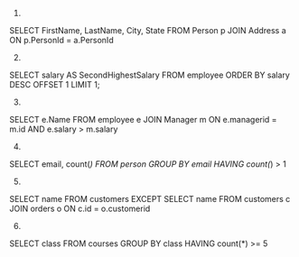 1)

SELECT FirstName,
       LastName,
       City,
       State
FROM Person p
         JOIN Address a ON p.PersonId = a.PersonId

2)

SELECT salary AS SecondHighestSalary
FROM employee
ORDER BY salary DESC
OFFSET 1
LIMIT 1;

3)

SELECT e.Name
FROM employee e
         JOIN Manager m ON e.managerid = m.id
    AND e.salary > m.salary

4)

SELECT email,
       count(*)
FROM person
GROUP BY email
HAVING count(*) > 1

5)

SELECT name
FROM customers
EXCEPT
SELECT name
FROM customers c
         JOIN orders o ON c.id = o.customerid

6)

SELECT class
FROM courses
GROUP BY class
HAVING count(*) >= 5
